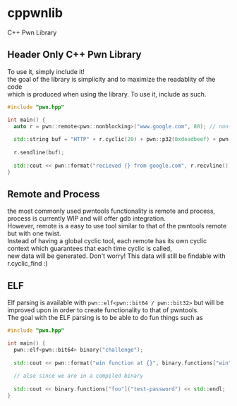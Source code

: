 # cppwnlib
C++ Pwn Library

## Header Only C++ Pwn Library
To use it, simply include it!\
the goal of the library is simplicity and to maximize the readablity of the code\
which is produced when using the library. To use it, include as such.
```cpp
#include "pwn.hpp"

int main() {
  auto r = pwn::remote<pwn::nonblocking>("www.google.com", 80); // non-blocking reading, this is of course optional
  
  std::string buf = "HTTP" + r.cyclic(20) + pwn::p32(0xdeadbeef) + pwn::p64(0x4141414142424242);
  
  r.sendline(buf);
  
  std::cout << pwn::format("recieved {} from google.com", r.recvline());
}
```

## Remote and Process
the most commonly used pwntools functionality is remote and process, \
process is currently WIP and will offer gdb integration. \
However, remote is a easy to use tool similar to that of the pwntools remote but with one twist. \
Instead of having a global cyclic tool, each remote has its own cyclic context which guarantees that each time cyclic is called, \
new data will be generated. Don't worry! This data will still be findable with r.cyclic_find :)

## ELF
Elf parsing is available with `pwn::elf<pwn::bit64 / pwn::bit32>` but will be improved upon in order to create functionality to that of pwntools. \
The goal with the ELF parsing is to be able to do fun things such as
```cpp
#include "pwn.hpp"

int main() {
  pwn::elf<pwn::bit64> binary("challenge");
  
  std::cout << pwn::format("win function at {}", binary.functions["win"].address) << std::endl;
  
  // also since we are in a compiled binary
  
  std::cout << binary.functions["foo"]("test-password") << std::endl;
}
```
